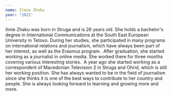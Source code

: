 ```yaml
---
name: Ilmie Zhaku
year: "2021"
---
```

Ilmie Zhaku was born in Struga and is 26 years old. She holds a bachelor's degree in International Communications at the South East European University in Tetovo. During her studies, she participated in many programs on international relations and journalism, which have always been part of her interest, as well as the Erasmus program.  After graduation, she started working as a journalist in online media. She worked there for three months covering various interesting stories.  A year ago she started working as a correspondent of Macedonian Television 2 in Struga and Ohrid, which is still her working position. She has always wanted to be in the field of journalism since she thinks it is one of the best ways to contribute to her country and people. She is always looking forward to learning and growing more and more.
